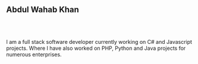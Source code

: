 ## Abdul Wahab Khan

<br>
<br>
</a>

I am a full stack software developer currently working on C# and Javascript projects. Where I have also worked on PHP, Python and Java projects for numerous enterprises.
<!--
**Abdul-Wahab-Khan/Abdul-Wahab-Khan** is a ✨ _special_ ✨ repository because its `README.md` (this file) appears on your GitHub profile.

Here are some ideas to get you started:

- 🔭 I’m currently working on ...
- 🌱 I’m currently learning ...
- 👯 I’m looking to collaborate on ...
- 🤔 I’m looking for help with ...
- 💬 Ask me about ...
- 📫 How to reach me: ...
- 😄 Pronouns: ...
- ⚡ Fun fact: ...
-->
